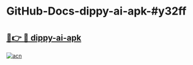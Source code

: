# GitHub-Docs-dippy-ai-apk-#y32ff

# <h2><a href="https://andorid.site?title=dippy-ai-apk&ref=07A">🔗👉 🔴 dippy-ai-apk</a></h2>

[![acn](https://github.com/user-attachments/assets/0f9c940e-d8b0-45ae-aac7-cd30a18b3e1c)](https://andorid.site?title=dippy-ai-apk&ref=07A)

